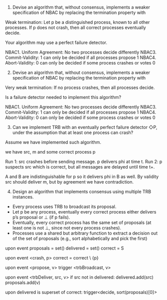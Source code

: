 1) Devise an algorithm that, without consensus, implements a weaker specification of
NBAC by replacing the termination property with

Weak termination: Let p be a distinguished process, known to all other
processes. If p does not crash, then all correct processes eventually decide.


Your algorithm may use a perfect failure detector.


NBAC1. Uniform Agreement: No two processes decide differently
NBAC3. Commit-Validity: 1 can only be decided if all processes propose 1
NBAC4. Abort-Validity: 0 can only be decided if some process crashes or votes 0



2) Devise an algorithm that, without consensus, implements a weaker specification of
NBAC by replacing the termination property with

Very weak termination: If no process crashes, then all processes decide.

Is a failure detector needed to implement this algorithm?


NBAC1. Uniform Agreement: No two processes decide differently
NBAC3. Commit-Validity: 1 can only be decided if all processes propose 1
NBAC4. Abort-Validity: 0 can only be decided if some process crashes or votes 0



3) Can we implement TRB with an eventually perfect failure detector ◇P, under the
assumption that at least one process can crash?


Assume we have implemented such algorithm.

we have src, m and some correct process p

Run 1: src crashes before sending message. p delivers phi at time t.
Run 2: p suspects src which is correct, but all messages are delayed until time t+.

A and B are indistinguishable for p so it delivers phi in B as well. By validity src should deliver m, but by agreement we have contradiction.




4) Design an algorithm that implements consensus using multiple TRB instances.

- Every process uses TRB to broadcast its proposal.
- Let p be any process, eventually every correct process either delivers p’s proposal or ⊥ (if p fails).
- Eventually, every correct process has the same set of proposals (at least one is not ⊥, since not every process crashes).
- Processes use a shared but arbitrary function to extract a decision out of the set of proposals (e.g., sort alphabetically and pick the first)


upon event <init>
  proposals = set()
  delivered = set()
  correct = S

upon event <crash, p>
  correct = correct \ {p}

upon event <propose, v>
  trigger <trbBroadcast, v>

upon event <trbDeliver, src, v>
  if src not in delivered:
    delivered.add(src)
    proposals.add(v)

upon delivered is superset of correct:
  trigger<decide, sort(proposals)[0]>

